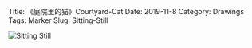 Title: 《庭院里的猫》Courtyard-Cat
Date: 2019-11-8
Category: Drawings
Tags: Marker
Slug: Sitting-Still

<div style="display: flex; gap: 20px;">
  <img src="../images/Courtyard-Cat.png" alt="Sitting Still" style="max-height: 400px;">
</div>

